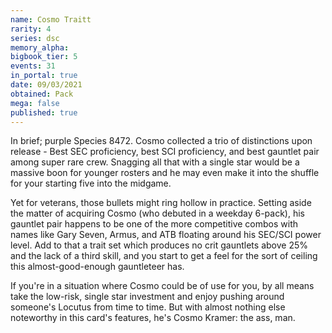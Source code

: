 ```yaml
---
name: Cosmo Traitt
rarity: 4
series: dsc
memory_alpha:
bigbook_tier: 5
events: 31
in_portal: true
date: 09/03/2021
obtained: Pack
mega: false
published: true
---
```


In brief; purple Species 8472. Cosmo collected a trio of distinctions upon release - Best SEC proficiency, best SCI proficiency, and best gauntlet pair among super rare crew. Snagging all that with a single star would be a massive boon for younger rosters and he may even make it into the shuffle for your starting five into the midgame.

Yet for veterans, those bullets might ring hollow in practice. Setting aside the matter of acquiring Cosmo (who debuted in a weekday 6-pack), his gauntlet pair happens to be one of the more competitive combos with names like Gary Seven, Armus, and ATB floating around his SEC/SCI power level. Add to that a trait set which produces no crit gauntlets above 25% and the lack of a third skill, and you start to get a feel for the sort of ceiling this almost-good-enough gauntleteer has.

If you're in a situation where Cosmo could be of use for you, by all means take the low-risk, single star investment and enjoy pushing around someone's Locutus from time to time. But with almost nothing else noteworthy in this card's features, he's Cosmo Kramer: the ass, man.
